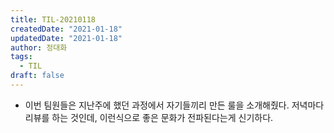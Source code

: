 ```yaml
---
title: TIL-20210118
createdDate: "2021-01-18"
updatedDate: "2021-01-18"
author: 정대화
tags:
  - TIL
draft: false
---
```


- 이번 팀원들은 지난주에 했던 과정에서 자기들끼리 만든 룰을 소개해줬다. 저녁마다 리뷰를 하는 것인데, 이런식으로 좋은 문화가 전파된다는게 신기하다.
